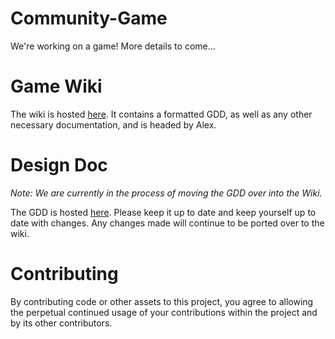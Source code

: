 # Community-Game

We're working on a game! More details to come...

# Game Wiki

The wiki is hosted [here](https://github.com/Josh-McMillan/Community-Game/wiki). It contains a formatted GDD, as well as any other necessary documentation, and is headed by Alex.

# Design Doc

*Note: We are currently in the process of moving the GDD over into the Wiki.*

The GDD is hosted [here](https://docs.google.com/document/d/1evibPdFZQEfdCYkomW6fOHJvpTXfDxutHBMMQXUKNUs/edit). Please keep it up to date and keep yourself up to date with changes. Any changes made will continue to be ported over to the wiki.

# Contributing

By contributing code or other assets to this project, you agree to allowing the perpetual continued usage of your contributions within the project and by its other contributors.
